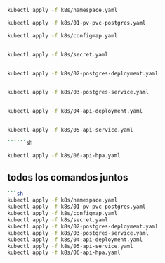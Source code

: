 ```sh
kubectl apply -f k8s/namespace.yaml
```
```sh
kubectl apply -f k8s/01-pv-pvc-postgres.yaml

```
```sh
kubectl apply -f k8s/configmap.yaml
```
```sh

kubectl apply -f k8s/secret.yaml

```
```sh

kubectl apply -f k8s/02-postgres-deployment.yaml

```
```sh

kubectl apply -f k8s/03-postgres-service.yaml

```
```sh

kubectl apply -f k8s/04-api-deployment.yaml

```
```sh

kubectl apply -f k8s/05-api-service.yaml

``````sh

kubectl apply -f k8s/06-api-hpa.yaml
```


## todos los comandos juntos

```sh
```sh
kubectl apply -f k8s/namespace.yaml
kubectl apply -f k8s/01-pv-pvc-postgres.yaml
kubectl apply -f k8s/configmap.yaml
kubectl apply -f k8s/secret.yaml
kubectl apply -f k8s/02-postgres-deployment.yaml
kubectl apply -f k8s/03-postgres-service.yaml
kubectl apply -f k8s/04-api-deployment.yaml
kubectl apply -f k8s/05-api-service.yaml
kubectl apply -f k8s/06-api-hpa.yaml
```